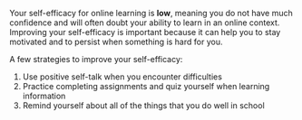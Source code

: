 Your self-efficacy for online learning is **low**, meaning you do not have much confidence and will often doubt your ability to learn in an online context. Improving your self-efficacy is important because it can help you to stay motivated and to persist when something is hard for you.

A few strategies to improve your self-efficacy:

1.	Use positive self-talk when you encounter difficulties
2.	Practice completing assignments and quiz yourself when learning information
3.	Remind yourself about all of the things that you do well in school

